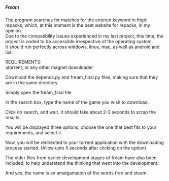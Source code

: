 ##### Fream


The program searches for matches for the entered keyword in fitgirl repacks, which, at this moment is the best website for repacks, in my opinion.  
Due to the compatibility issues experienced in my last project, this time, the project is coded to be accessible irrespective of the operating system.  
It should run perfectly across windows, linux, mac, as well as android and ios.  

  REQUIREMENTS:  
  utorrent, or any other magnet downloader  
   
     
Download the depends.py and fream_final.py files, making sure that they are in the same directory.  
  
Simply open the fream_final file  

In the search box, type the name of the game you wish to download.    
  
Click on search, and wait. It should take about 2-3 seconds to scrap the results.  

You will be displayed three options, choose the one that best fits to your requirements, and select it.  
  
Now, you will be redirected to your torrent application with the downloading process started. (Allow upto 5 seconds after clicking on the option)  
   

The older files from earlier development stages of fream have also been included, to help understand the thinking that went into the development.  

And yes, the name is an amalgamation of the words free and steam.  
